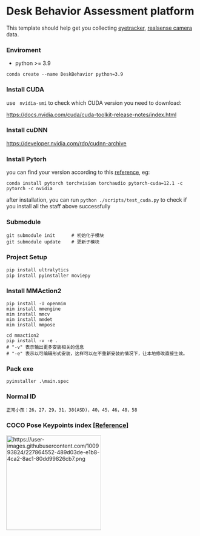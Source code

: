 # Desk Behavior Assessment platform

This template should help get you collecting [eyetracker](https://docs.pupil-labs.com/core/developer/), [realsense camera](https://github.com/IntelRealSense/librealsense) data.

### Enviroment

+ python >= 3.9

```
conda create --name DeskBehavior python=3.9
```

### Install CUDA

use ` nvidia-smi` to check which CUDA version you need to download:

https://docs.nvidia.com/cuda/cuda-toolkit-release-notes/index.html

### Install cuDNN

https://developer.nvidia.com/rdp/cudnn-archive

### Install Pytorh

you can find your version according to this [reference](https://pytorch.org/), eg:

```
conda install pytorch torchvision torchaudio pytorch-cuda=12.1 -c pytorch -c nvidia
```

after installation, you can run `python ./scripts/test_cuda.py` to check if you install all the staff above successfully

### Submodule 

```
git submodule init		# 初始化子模块
git submodule update	# 更新子模块
```

### Project Setup

```sh
pip install ultralytics
pip install pyinstaller moviepy
```

### Install MMAction2

```
pip install -U openmim
mim install mmengine
mim install mmcv
mim install mmdet
mim install mmpose

cd mmaction2
pip install -v -e .
# "-v" 表示输出更多安装相关的信息
# "-e" 表示以可编辑形式安装，这样可以在不重新安装的情况下，让本地修改直接生效。
```

### Pack exe

```
pyinstaller .\main.spec
```

### Normal ID

```
正常小孩：26，27，29，31，38(ASD)，40，45，46，48，58
```

### COCO Pose Keypoints index [[Reference](https://mmpose.readthedocs.io/zh-cn/latest/dataset_zoo/2d_body_keypoint.html)]

<img style="width: 250px;" src="https://user-images.githubusercontent.com/100993824/227864552-489d03de-e1b8-4ca2-8ac1-80dd99826cb7.png" alt="https://user-images.githubusercontent.com/100993824/227864552-489d03de-e1b8-4ca2-8ac1-80dd99826cb7.png" />
